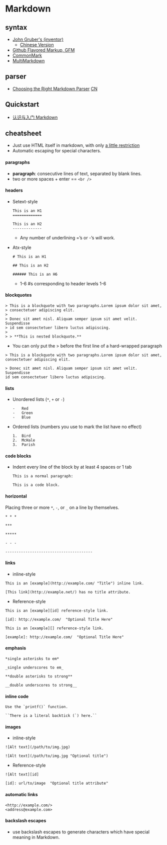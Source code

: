 Markdown
========

## syntax
- [John Gruber's (inventor)](http://daringfireball.net/projects/markdown/syntax)
    - [Chinese Version](http://wowubuntu.com/markdown)
- [Github Flavored Markup, GFM](https://help.github.com/categories/writing-on-github/)
- [CommonMark](http://commonmark.org/)
- [MultiMarkdown](http://fletcherpenney.net/multimarkdown/)

## parser
- [Choosing the Right Markdown Parser](https://css-tricks.com/choosing-right-markdown-parser/) [CN](http://gold.xitu.io/entry/56ce79db1532bc0053728c2f)

## Quickstart
- [认识与入门 Markdown](http://sspai.com/25137)

## cheatsheet
- Just use HTML itself in markdown, with only [a little restriction](http://daringfireball.net/projects/markdown/syntax#html)
- Automatic escaping for special characters.

#### paragraphs
- **paragraph**: consecutive lines of text, separated by blank lines.
- two or more spaces + enter == `<br />`

#### headers
- Setext-style
    ```
    This is an H1
    =============

    This is an H2
    -------------
    ```
    - Any number of underlining =’s or -’s will work.

- Atx-style
    ```
    # This is an H1

    ## This is an H2

    ###### This is an H6
    ```
    - 1-6 #s corresponding to header levels 1-6

#### blockquotes
```
> This is a blockquote with two paragraphs.Lorem ipsum dolor sit amet,
> consectetuer adipiscing elit.
>
> Donec sit amet nisl. Aliquam semper ipsum sit amet velit. Suspendisse
> id sem consectetuer libero luctus adipiscing.
>
> > **This is nested blockquote.**
```

- You can only put the > before the first line of a hard-wrapped paragraph

```
> This is a blockquote with two paragraphs.Lorem ipsum dolor sit amet,
consectetuer adipiscing elit.

> Donec sit amet nisl. Aliquam semper ipsum sit amet velit. Suspendisse
id sem consectetuer libero luctus adipiscing.
```

#### lists
- Unordered lists (`*`, `+` or `-`)
    ```
    -   Red
    -   Green
    -   Blue
    ```

- Ordered lists (numbers you use to mark the list have no effect)
    ```
    1.  Bird
    2.  McHale
    3.  Parish
    ```

#### code blocks
- Indent every line of the block by at least 4 spaces or 1 tab
    ```
    This is a normal paragraph:

    This is a code block.
    ```

#### horizontal
Placing three or more `*`, `-`, or `_` on a line by themselves.
```
* * *

***

*****

- - -

---------------------------------------
```

#### links
- inline-style

```
This is an [example](http://example.com/ "Title") inline link.

[This link](http://example.net/) has no title attribute.
```

- Reference-style

```
This is an [example][id] reference-style link.

[id]: http://example.com/  "Optional Title Here"
```

```
This is an [example][] reference-style link.

[example]: http://example.com/  "Optional Title Here"
```

#### emphasis
```
*single asterisks to em*

_single underscores to em_

**double asterisks to strong**

__double underscores to strong__
```

#### inline code
```
Use the `printf()` function.

``There is a literal backtick (`) here.``
```

#### images
- inline-style

```
![Alt text](/path/to/img.jpg)

![Alt text](/path/to/img.jpg "Optional title")
```

- Reference-style

```
![Alt text][id]

[id]: url/to/image  "Optional title attribute"
```

#### automatic links
```
<http://example.com/>
<address@example.com>
```

#### backslash escapes
- use backslash escapes to generate characters which have special meaning in Markdown.
